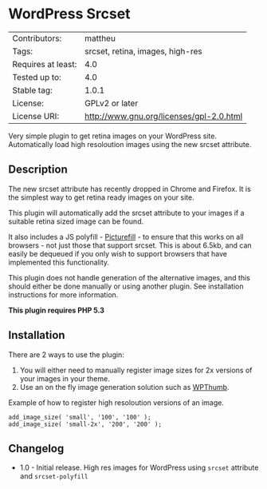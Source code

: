 WordPress Srcset
===

|  |  | 
|----|----|
| Contributors: | mattheu |
| Tags: | srcset, retina, images, high-res |
| Requires at least: | 4.0 |
| Tested up to: | 4.0 |
| Stable tag: | 1.0.1 | 
| License: | GPLv2 or later |
| License URI: | http://www.gnu.org/licenses/gpl-2.0.html |

Very simple plugin to get retina images on your WordPress site. Automatically load high resoloution images using the new srcset attribute.

Description 
---

The new srcset attribute has recently dropped in Chrome and Firefox. It is the simplest way to get retina ready images on your site.

This plugin will automatically add the srcset attribute to your images if a suitable retina sized image can be found.

It also includes a JS polyfill - [Picturefill](https://github.com/scottjehl/picturefill) - to ensure that this works on all browsers - not just those that support srcset. This is about 6.5kb, and can easily be dequeued if you only wish to support browsers that have implemented this functionality.

This plugin does not handle generation of the alternative images, and this should either be done manually or using another plugin. See installation instructions for more information.

**This  plugin requires PHP 5.3**

Installation 
---

There are 2 ways to use the plugin:

1. You will either need to manually register image sizes for 2x versions of your images in your theme.
2. Use an on the fly image generation solution such as [WPThumb](https://github.com/humanmade/WPThumb).

Example of how to register high resoloution versions of an image.

    add_image_size( 'small', '100', '100' );
    add_image_size( 'small-2x', '200', '200' );

Changelog 
---

 * 1.0 - Initial release. High res images for WordPress using `srcset` attribute and `srcset-polyfill`
